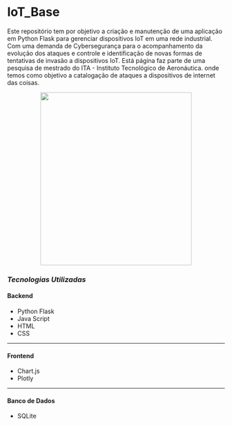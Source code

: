 # IoT_Base

Este repositório tem por objetivo a criação e manutenção de uma aplicação em Python Flask para gerenciar dispositivos IoT em uma rede industrial. Com uma demanda de Cybersegurança para o acompanhamento da evolução dos ataques e controle e identificação de novas formas de tentativas de invasão a dispositivos IoT. Está página faz parte de uma pesquisa de mestrado do ITA - Instituto Tecnológico de Aeronáutica. onde temos como objetivo a catalogação de ataques a dispositivos de internet das coisas.

<p align="center">
    <img src="https://tektelic.com/wp-content/uploads/38-IoT.svg" width="350" height="400" />
</p>

### *Tecnologias Utilizadas*

#### Backend

* Python Flask
* Java Script
* HTML
* CSS
  
___

#### Frontend

* Chart.js
* Plotly

___

#### Banco de Dados

* SQLite
